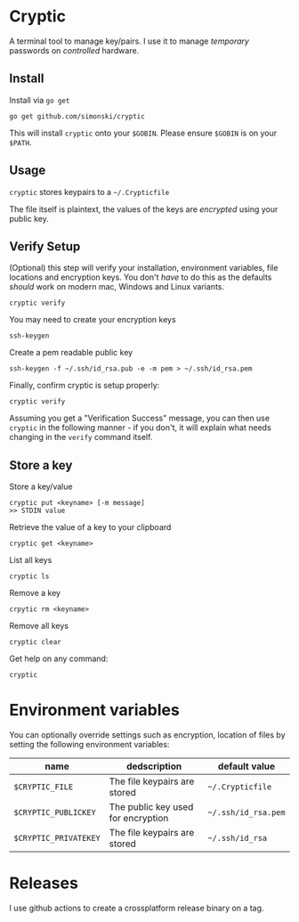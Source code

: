 # Cryptic

A terminal tool to manage key/pairs. I use it to manage *temporary* passwords on *controlled* hardware.

## Install

Install via `go get`

	go get github.com/simonski/cryptic

This will install `cryptic` onto your `$GOBIN`. Please ensure `$GOBIN` is on your `$PATH`.

## Usage

`cryptic` stores keypairs to a `~/.Crypticfile`

The file itself is plaintext, the values of the keys are *encrypted* using your public key.

## Verify Setup

(Optional) this step will verify your installation, environment variables, file locations and encryption keys. You don't *have* to do this as the defaults *should* work on modern mac, Windows and Linux variants.

	cryptic verify

You may need to create your encryption keys

	ssh-keygen

Create a pem readable public key

	ssh-keygen -f ~/.ssh/id_rsa.pub -e -m pem > ~/.ssh/id_rsa.pem

Finally, confirm cryptic is setup properly:

	cryptic verify

Assuming you get a "Verification Success" message, you can then use `cryptic` in the following manner - if you don't, it will explain what needs changing in the `verify` command itself.

## Store a key

Store a key/value

	cryptic put <keyname> [-m message]
	>> STDIN value

Retrieve the value of a key to your clipboard

	cryptic get <keyname>

List all keys

	cryptic ls

Remove a key

	crpytic rm <keyname>

Remove all keys

	cryptic clear

Get help on any command:

	cryptic

# Environment variables

You can optionally override settings such as encryption, location of files by setting the following environment variables:

|name|dedscription|default value|
-----|------------|-------------|
`$CRYPTIC_FILE`|The file keypairs are stored|`~/.Crypticfile`
`$CRYPTIC_PUBLICKEY`|The public key used for encryption|`~/.ssh/id_rsa.pem`
`$CRYPTIC_PRIVATEKEY`|The file keypairs are stored|`~/.ssh/id_rsa`

# Releases

I use github actions to create a crossplatform release binary on a tag.
